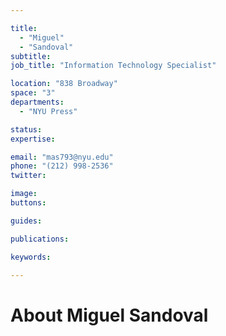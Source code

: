 ```yaml
---

title:
  - "Miguel"
  - "Sandoval"
subtitle: 
job_title: "Information Technology Specialist"

location: "838 Broadway"
space: "3"
departments:
  - "NYU Press"

status: 
expertise:

email: "mas793@nyu.edu"
phone: "(212) 998-2536"
twitter: 

image: 
buttons:

guides:

publications:

keywords:

---
```


# About Miguel Sandoval


